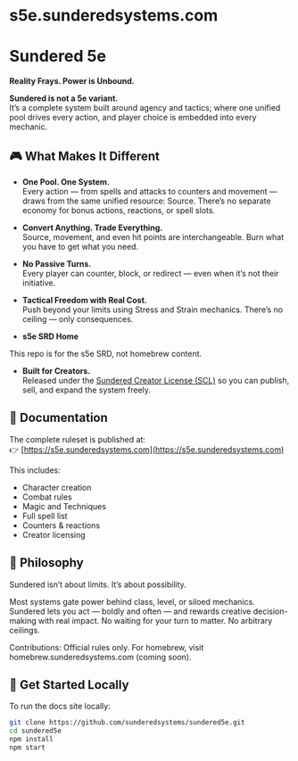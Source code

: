 # s5e.sunderedsystems.com

# Sundered 5e

**Reality Frays. Power is Unbound.**

**Sundered is not a 5e variant.**  
It’s a complete system built around agency and tactics; where one unified pool drives every action, and player choice is embedded into every mechanic.

## 🎮 What Makes It Different

- **One Pool. One System.**  
  Every action — from spells and attacks to counters and movement — draws from the same unified resource: Source. There’s no separate economy for bonus actions, reactions, or spell slots.

- **Convert Anything. Trade Everything.**  
  Source, movement, and even hit points are interchangeable. Burn what you have to get what you need.

- **No Passive Turns.**  
  Every player can counter, block, or redirect — even when it’s not their initiative.

- **Tactical Freedom with Real Cost.**  
  Push beyond your limits using Stress and Strain mechanics. There’s no ceiling — only consequences.

- **s5e SRD Home**

This repo is for the s5e SRD, not homebrew content.

- **Built for Creators.**  
  Released under the [Sundered Creator License (SCL)](https://sunderedsystems.com/license) so you can publish, sell, and expand the system freely. 

## 📘 Documentation

The complete ruleset is published at:  
👉 [https://s5e.sunderedsystems.com](https://s5e.sunderedsystems.com)

This includes:

- Character creation
- Combat rules
- Magic and Techniques
- Full spell list
- Counters & reactions
- Creator licensing

## 🧠 Philosophy

Sundered isn’t about limits. It’s about possibility.

Most systems gate power behind class, level, or siloed mechanics. Sundered lets you act — boldly and often — and rewards creative decision-making with real impact. No waiting for your turn to matter. No arbitrary ceilings.

Contributions:
Official rules only. For homebrew, visit homebrew.sunderedsystems.com (coming soon).

## 🚀 Get Started Locally

To run the docs site locally:

```bash
git clone https://github.com/sunderedsystems/sundered5e.git
cd sundered5e
npm install
npm start
```
